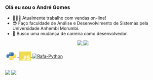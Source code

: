 ### Olá eu sou o André Gomes


- 👨🏻‍💻 Atualmente trabalho com vendas on-line!
- 😎 Faço faculdade de Análise e Desenvolvimento de Sistemas pela Universidade Anhembi Morumbi.
- 👾 Busco uma mudança de carreira como desenvolvedor.

<div align="center">
  <a href="https://github.com/aaandregomes">
  <img width="45%" src="https://github-readme-stats.vercel.app/api?username=aaandregomes&show_icons=true&theme=dark&include_all_commits=true&count_private=true"/>
  <img width="50%" src="https://github-readme-stats.vercel.app/api/top-langs/?username=aaandregomes&layout=compact&langs_count=7&theme=dark"/>
</div>
<div style="display: inline_block"><br>
    <img align="center" alt="Rafa-Python" height="30" width="40" src="https://raw.githubusercontent.com/devicons/devicon/master/icons/python/python-original.svg">
    <img align="center" alt="Rafa-Js" height="30" width="40" src="https://raw.githubusercontent.com/devicons/devicon/master/icons/javascript/javascript-plain.svg">
    <img align="center" alt="Rafa-Python" height="90" width="100" src="https://cdn.jsdelivr.net/gh/devicons/devicon/icons/nodejs/nodejs-original-wordmark.svg" />        
  </div>      
  
  ##
  </div> 
  <a href="https://www.linkedin.com/in/andr%C3%A9-gomes-948a98239/" target="_blank"><img src="https://img.shields.io/badge/-LinkedIn-%230077B5?style=for-the-badge&logo=linkedin&logoColor=white" target="_blank"></a>
   <a href = "mailto:andregomes.santanaa@gmail.com"><img src="https://img.shields.io/badge/Gmail-D14836?style=for-the-badge&logo=gmail&logoColor=white"_blank"></a>
  
  </div> 

